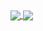 <a href="#">
  <img align="center" src="https://github-readme-stats.vercel.app/api?username=lxnelyclxud&hide=stars,issues&card_width=400&hide_title=true&custom_title=Stats&count_private=true&show_icons=true&hide_border=true&bg_color=00000000&text_color=fce7f3&title_color=ec4899&icon_color=ec4899" />
</a>
<a href="#">
  <img align="center" src="https://github-readme-stats.vercel.app/api/top-langs/?username=lxnelyclxud&langs_count=10&layout=compact&card_width=300&hide_title=true&hide_border=true&custom_title=Languages&bg_color=00000000&text_color=fce7f3&title_color=ec4899" />
</a>

<!--
**lxnelyclxud/lxnelyclxud** is a ✨ _special_ ✨ repository because its `README.md` (this file) appears on your GitHub profile.

Here are some ideas to get you started:

- 🔭 I’m currently working on ...
- 🌱 I’m currently learning ...
- 👯 I’m looking to collaborate on ...
- 🤔 I’m looking for help with ...
- 💬 Ask me about ...
- 📫 How to reach me: ...
- 😄 Pronouns: ...
- ⚡ Fun fact: ...
-->
